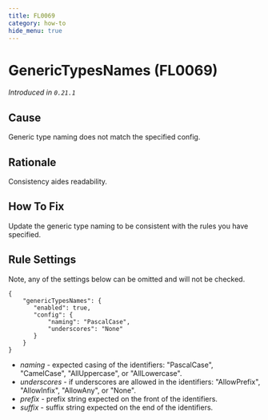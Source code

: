 ```yaml
---
title: FL0069
category: how-to
hide_menu: true
---
```


# GenericTypesNames (FL0069)

*Introduced in `0.21.1`*

## Cause

Generic type naming does not match the specified config.

## Rationale

Consistency aides readability.

## How To Fix

Update the generic type naming to be consistent with the rules you have specified.

## Rule Settings

Note, any of the settings below can be omitted and will not be checked.

    {
        "genericTypesNames": {
           "enabled": true,
           "config": {
               "naming": "PascalCase",
               "underscores": "None"
           }
        }
    }

* *naming* - expected casing of the identifiers: "PascalCase", "CamelCase", "AllUppercase", or "AllLowercase".
* *underscores* - if underscores are allowed in the identifiers: "AllowPrefix", "AllowInfix", "AllowAny", or "None".
* *prefix* - prefix string expected on the front of the identifiers.
* *suffix* - suffix string expected on the end of the identifiers.
